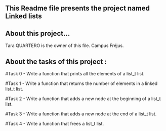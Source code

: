 ## This Readme file presents the project named Linked lists

## About this project...

Tara QUARTERO is the owner of this file. Campus Fréjus.

## About the tasks of this project :

#Task 0 - Write a function  that prints all the elements of a list_t list.

#Task 1 - Write a function that returns the number of elements in a linked list_t list.

#Task 2 - Write a function that adds a new node at the beginning of a list_t list.

#Task 3 - Write a function that adds a new node at the end of a list_t list.

#Task 4 - Write a function that frees a list_t list.


